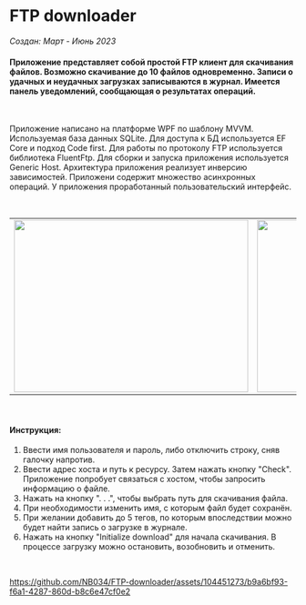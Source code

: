 # FTP downloader

*Создан: Март - Июнь 2023*

#### Приложение представляет собой простой FTP клиент для скачивания файлов. Возможно скачивание до 10 файлов одновременно. Записи о удачных и неудачных загрузках записываются в журнал. Имеется панель уведомлений, сообщающая о результатах операций.

<br/>

Приложение написано на платформе WPF по шаблону MVVM. Используемая база данных SQLite. Для доступа к БД используется EF Core и подход Code first. Для работы по протоколу FTP используется библиотека FluentFtp. Для сборки и запуска приложения используется Generic Host. Архитектура приложения реализует инверсию зависимостей. Приложени содержит множество асинхронных операций. У приложения проработанный пользовательский интерфейс.

<br/>

<table>
  <td><img src="https://github.com/NB034/FTP-downloader/assets/104451273/61de1e68-e296-4073-9e64-91aa7b419826" width="411" height="303"/></td>
  <td><img src="https://github.com/NB034/FTP-downloader/assets/104451273/b16b1aef-0a14-43b0-9152-0336eb53ba7d" width="411" height="303"/></td>
<table>

<br/>

#### Инструкция:
  1. Ввести имя пользователя и пароль, либо отключить строку, сняв галочку напротив.
  2. Ввести адрес хоста и путь к ресурсу. Затем нажать кнопку "Check". Приложение попробует связаться с хостом, чтобы запросить информацию о файле.
  3. Нажать на кнопку ". . .", чтобы выбрать путь для скачивания файла.
  4. При необходимости изменить имя, с которым файл будет сохранён.
  5. При желании добавить до 5 тегов, по которым впоследствии можно будет найти запись о загрузке в журнале.
  6. Нажать на кнопку "Initialize download" для начала скачивания. В процессе загрузку можно остановить, возобновить и отменить.
  
<br/>

https://github.com/NB034/FTP-downloader/assets/104451273/b9a6bf93-f6a1-4287-860d-b8c6e47cf0e2
  
  
  

<!-- Original size: 1233x910 -->
<!-- Compressed size (3/4): 925x683 -->
<!-- Compressed size (1/2): 617x455 -->
<!-- Compressed size (2/5): 493x364 -->
<!-- Compressed size (1/3): 411x303 -->
<!-- Compressed size (1/4): 308x228 -->
